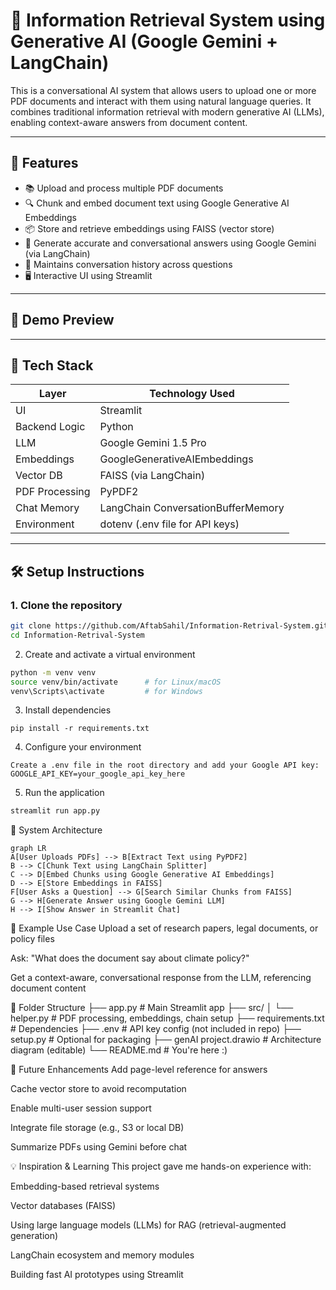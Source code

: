 # 📄 Information Retrieval System using Generative AI (Google Gemini + LangChain)

This is a conversational AI system that allows users to upload one or more PDF documents and interact with them using natural language queries. It combines traditional information retrieval with modern generative AI (LLMs), enabling context-aware answers from document content.

---

## 🚀 Features

- 📚 Upload and process multiple PDF documents
- 🔍 Chunk and embed document text using Google Generative AI Embeddings
- 📦 Store and retrieve embeddings using FAISS (vector store)
- 🤖 Generate accurate and conversational answers using Google Gemini (via LangChain)
- 🧠 Maintains conversation history across questions
- 🖥️ Interactive UI using Streamlit

---

## 📸 Demo Preview



---

## 🧠 Tech Stack

| Layer          | Technology Used                        |
|----------------|----------------------------------------|
| UI             | Streamlit                              |
| Backend Logic  | Python                                 |
| LLM            | Google Gemini 1.5 Pro                  |
| Embeddings     | GoogleGenerativeAIEmbeddings           |
| Vector DB      | FAISS (via LangChain)                  |
| PDF Processing | PyPDF2                                 |
| Chat Memory    | LangChain ConversationBufferMemory     |
| Environment    | dotenv (.env file for API keys)        |

---

## 🛠️ Setup Instructions

### 1. Clone the repository

```bash
git clone https://github.com/AftabSahil/Information-Retrival-System.git
cd Information-Retrival-System
```

2. Create and activate a virtual environment

```bash
python -m venv venv
source venv/bin/activate      # for Linux/macOS
venv\Scripts\activate         # for Windows
```

3. Install dependencies
```
pip install -r requirements.txt
```

4. Configure your environment
```text
Create a .env file in the root directory and add your Google API key:
GOOGLE_API_KEY=your_google_api_key_here
```

5. Run the application
```bash
streamlit run app.py
```

🔄 System Architecture
```
graph LR
A[User Uploads PDFs] --> B[Extract Text using PyPDF2]
B --> C[Chunk Text using LangChain Splitter]
C --> D[Embed Chunks using Google Generative AI Embeddings]
D --> E[Store Embeddings in FAISS]
F[User Asks a Question] --> G[Search Similar Chunks from FAISS]
G --> H[Generate Answer using Google Gemini LLM]
H --> I[Show Answer in Streamlit Chat]
```

🧪 Example Use Case
Upload a set of research papers, legal documents, or policy files

Ask: "What does the document say about climate policy?"

Get a context-aware, conversational response from the LLM, referencing document content


🧩 Folder Structure
├── app.py                         # Main Streamlit app
├── src/
│   └── helper.py                 # PDF processing, embeddings, chain setup
├── requirements.txt              # Dependencies
├── .env                          # API key config (not included in repo)
├── setup.py                      # Optional for packaging
├── genAI project.drawio          # Architecture diagram (editable)
└── README.md                     # You're here :)

📌 Future Enhancements
 Add page-level reference for answers

 Cache vector store to avoid recomputation

 Enable multi-user session support

 Integrate file storage (e.g., S3 or local DB)

 Summarize PDFs using Gemini before chat

💡 Inspiration & Learning
This project gave me hands-on experience with:

Embedding-based retrieval systems

Vector databases (FAISS)

Using large language models (LLMs) for RAG (retrieval-augmented generation)

LangChain ecosystem and memory modules

Building fast AI prototypes using Streamlit



